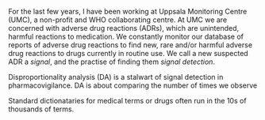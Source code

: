 For the last few years, I have been working at Uppsala Monitoring Centre (UMC), a non-profit and WHO collaborating centre. At UMC we are concerned with adverse drug reactions (ADRs), which are unintended, harmful reactions to medication. We constantly monitor our database of reports of adverse drug reactions to find new, rare and/or harmful adverse drug reactions to drugs currently in routine use. We call a new suspected ADR a _signal_, and the practise of finding them _signal detection_.

Disproportionality analysis (DA) is a stalwart of signal detection in pharmacovigilance. DA is about comparing the number of times we observe

Standard dictionataries for medical terms or drugs often run in the 10s of thousands of terms.